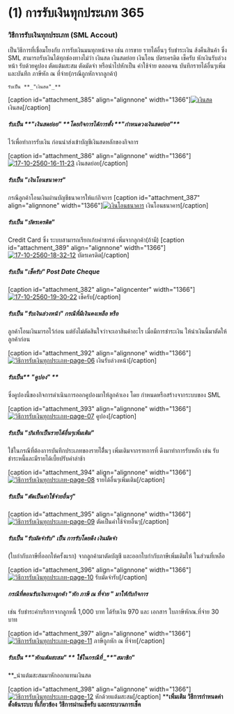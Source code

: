 # (1)    การรับเงินทุกประเภท  365

### วิธีการรับเงินทุกประเภท (SML Accout)

เป็นวิธีการที่เชื่อมโยงกับ การรับเงินมนทุกหน้าจอ เช่น การขาย รายได้อื่นๆ
รับชำระเงิน ส้งคืนสินค้า ซึ่ง SML สามารถรับเงินได้ทุกช่องทางไม่ว่า เงินสด
เงินสดย่อย เงินโอน บัตรเครดิต เช็ครับ หักเงินรับล่วงหน้า รับด้วยคูปอง
ตัดแต้มสะสม ตัดมัดจำ หรือนำไปหักเป็น ค่าใช้จ่าย ตลอดจน บันทึกรายได้อื่นๆเพิ่ม
และบันทึก ภาษีหัก ณ ที่จ่าย(กรณีถูกหักจากลูกค้า)

    
    
    รับเป็น **_"เงินสด"_**

[caption id="attachment_385" align="alignnone"
width="1366"][![เงินสด](http://www.smlaccount.com/manual/wp-content/uploads/2017/10/17-10-2560-13-37-22.jpg)](http://www.smlaccount.com/manual/wp-content/uploads/2017/10/17-10-2560-13-37-22.jpg) เงินสด[/caption]

##### รับเป็น _**"เงินสดย่อย" **_โดยกิจการได้การตั้ง **_"กำหนดวงเงินสดย่อย"_**
ไว้เพื่อทำการรับเงิน ก่อนนำส่งเข้าบัญชีเงินสดหลักของกิจการ

[caption id="attachment_386" align="alignnone"
width="1366"][![17-10-2560-16-11-23](http://www.smlaccount.com/manual/wp-content/uploads/2017/10/17-10-2560-16-11-23.jpg)](http://www.smlaccount.com/manual/wp-content/uploads/2017/10/17-10-2560-16-11-23.jpg) เงินสดย่อย[/caption]

##### รับเป็น _**"เงินโอนธนาคาร"**_

กรณีลูกค้าโอนเงินผ่านบัญชีธนาคารให้แก่กิจการ [caption id="attachment_387"
align="alignnone"
width="1366"][![เงินโอนธนาคาร](http://www.smlaccount.com/manual/wp-content/uploads/2017/10/17-10-2560-17-13-58.jpg)](http://www.smlaccount.com/manual/wp-content/uploads/2017/10/17-10-2560-17-13-58.jpg) เงินโอนธนาคาร[/caption]

##### รับเป็น **_"บัตรเครดิต"_**

Credit Card ซึ่ง ระบบสามารถเรียกเก้บค่าชารต์ เพิ่มจากลูกค้า(ถ้ามี) [caption
id="attachment_389" align="alignnone"
width="1366"][![17-10-2560-18-32-12](http://www.smlaccount.com/manual/wp-content/uploads/2017/10/17-10-2560-18-32-12.jpg)](http://www.smlaccount.com/manual/wp-content/uploads/2017/10/17-10-2560-18-32-12.jpg) บัตรเครดิต[/caption]

##### รับเป็น _**"เช็ครับ"**_ Post Date Cheque

[caption id="attachment_382" align="aligncenter"
width="1366"][![17-10-2560-19-30-22](http://www.smlaccount.com/manual/wp-content/uploads/2017/10/17-10-2560-19-30-22.jpg)](http://www.smlaccount.com/manual/wp-content/uploads/2017/10/17-10-2560-19-30-22.jpg) เช็ครับ[/caption]

##### รับเป็น **_"รับเงินล่วงหน้า"_** กรณีที่มีเงินคงเหลือ หรือ
ลูกค้าโอนเงินมารอไว้ก่อน แต่ยังไม่ตัดสินใจว่าจะเอาสินค้าอะไร
เมื่อมีการชำระเงิน ให้นำเงินนี้มาตัดให้ลูกค้าก่อน

[caption id="attachment_392" align="alignnone"
width="1366"][![วิธีการรับเงินทุกประเภท-page-06](http://www.smlaccount.com/manual/wp-content/uploads/2017/10/วิธีการรับเงินทุกประเภท-page-06.jpg)](http://www.smlaccount.com/manual/wp-content/uploads/2017/10/วิธีการรับเงินทุกประเภท-page-06.jpg)
เงินรับล่วงหน้า[/caption]

##### รับเป็น** _"คูปอง"_ **
ซึ่งคูปองนี้ของกิจการดำเนินการออกคูปองมาให้ลูกค้าเอง โดย
กำหนดหรือสร้างจากระบบของ SML

[caption id="attachment_393" align="alignnone"
width="1366"][![วิธีการรับเงินทุกประเภท-page-07](http://www.smlaccount.com/manual/wp-content/uploads/2017/10/วิธีการรับเงินทุกประเภท-page-07.jpg)](http://www.smlaccount.com/manual/wp-content/uploads/2017/10/วิธีการรับเงินทุกประเภท-page-07.jpg) คูปอง[/caption]

##### รับเป็น **_"บันทึกเป็นรายได้อื่นๆเพิ่มเติม"_**
ใช้ในกรณีที่ต้องการบันทึกประเภทของรายได้ื่นๆ เพิ่มเติมจากรายการที่
ดึงมาทำการรับหลัก เช่น รับชำระหนี้และมีรายได้เบี้ยปรับค่าล่าช้า

[caption id="attachment_394" align="alignnone"
width="1366"][![วิธีการรับเงินทุกประเภท-page-08](http://www.smlaccount.com/manual/wp-content/uploads/2017/10/วิธีการรับเงินทุกประเภท-page-08.jpg)](http://www.smlaccount.com/manual/wp-content/uploads/2017/10/วิธีการรับเงินทุกประเภท-page-08.jpg)
รายได้อื่นๆเพิ่มเติม[/caption]

##### รับเป็น _**"ตัดเป็นค่าใช้จ่ายอื่นๆ"**_

[caption id="attachment_395" align="alignnone"
width="1366"][![วิธีการรับเงินทุกประเภท-page-09](http://www.smlaccount.com/manual/wp-content/uploads/2017/10/วิธีการรับเงินทุกประเภท-page-09.jpg)](http://www.smlaccount.com/manual/wp-content/uploads/2017/10/วิธีการรับเงินทุกประเภท-page-09.jpg)
ตัดเป็นค่าใช้จ่ายอื่นๆ[/caption]

##### รับเป็น _**"รับมัดจำรับ"**_ เป็น การรับโดยดึง เงินมัดจำ
(ใบกำกับภาษีที่ออกให้ครั้งแรก) จากลูกค้ามาตัดบัญชี
และออกใบกำกับภาษีเพิ่มเติมให้ ในส่วนที่เหลือ

[caption id="attachment_396" align="alignnone"
width="1366"][![วิธีการรับเงินทุกประเภท-page-10](http://www.smlaccount.com/manual/wp-content/uploads/2017/10/วิธีการรับเงินทุกประเภท-page-10.jpg)](http://www.smlaccount.com/manual/wp-content/uploads/2017/10/วิธีการรับเงินทุกประเภท-page-10.jpg)
รับมัดจำรับ[/caption]

##### กรณีที่ตอนรับเงินทางลูกค้า  _**"หัก ภาษี ณ ที่จ่าย "**_ มาให้กับกิจการ
เช่น รับชำระค่าบริการจากลูกหนี้ 1,000 บาท ได้รับเงิน 970 และ เอกสาร
ใบภาษีหักณ.ที่จ่าย 30 บาท

[caption id="attachment_397" align="alignnone"
width="1366"][![วิธีการรับเงินทุกประเภท-page-11](http://www.smlaccount.com/manual/wp-content/uploads/2017/10/วิธีการรับเงินทุกประเภท-page-11.jpg)](http://www.smlaccount.com/manual/wp-content/uploads/2017/10/วิธีการรับเงินทุกประเภท-page-11.jpg) ภาษีถูกหัก ณ
ที่จ่าย[/caption]

##### รับเป็น _**"หักแต้มสะสม" **_ ใช้ในกรณีที่  _**"สมาชิก"
**_นำแต้มสะสมมาหักออกแทนเงินสด

[caption id="attachment_398" align="alignnone"
width="1366"][![วิธีการรับเงินทุกประเภท-page-12](http://www.smlaccount.com/manual/wp-content/uploads/2017/10/วิธีการรับเงินทุกประเภท-page-12.jpg)](http://www.smlaccount.com/manual/wp-content/uploads/2017/10/วิธีการรับเงินทุกประเภท-page-12.jpg)
หักด้วยแต้มสะสม[/caption] ****เพิ่มเติม** **วิธีการกำหนดค่าตั้งต้นระบบ
ที่เกี่ยวข้อง** **วิธีการผ่านเช็ครับ และกระบวนการเช็ค**

